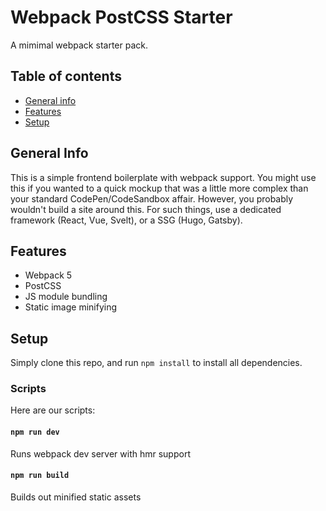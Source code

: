 # Webpack PostCSS Starter
A mimimal webpack starter pack.

## Table of contents
* [General info](#general-info)
* [Features](#featuresinfo)
* [Setup](#setup)

## General Info
This is a simple frontend boilerplate with webpack support. You might use this if you wanted to a quick mockup that was a little more complex than your standard CodePen/CodeSandbox affair. However, you probably wouldn't build a site around this. For such things, use a dedicated framework (React, Vue, Svelt), or a SSG (Hugo, Gatsby).

## Features
* Webpack 5
* PostCSS
* JS module bundling
* Static image minifying

## Setup
Simply clone this repo, and run `npm install` to install all dependencies.

### Scripts
Here are our scripts:

#### `npm run dev`
Runs webpack dev server with hmr support

#### `npm run build`
Builds out minified static assets